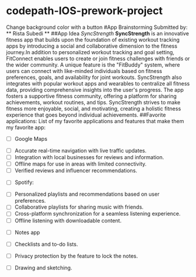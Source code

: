 # codepath-IOS-prework-project
Change background color with a button
#App Brainstorming
Submitted by: ** Rista Subedi **
##App Idea *SyncStrength*
**SyncStrength** is an innovative fitness app that builds upon the foundation of existing workout tracking apps by introducing a social and collaborative dimension to the fitness journey.In addition to personalized workout tracking and goal setting, FitConnect enables users to create or join fitness challenges with friends or the wider community. A unique feature is the "FitBuddy" system, where users can connect with like-minded individuals based on fitness preferences, goals, and availability for joint workouts. SyncStrength also integrates with popular workout apps and wearables to centralize all fitness data, providing comprehensive insights into the user's progress. The app fosters a supportive fitness community, offering a platform for sharing achievements, workout routines, and tips. SyncStrength strives to make fitness more enjoyable, social, and motivating, creating a holistic fitness experience that goes beyond individual achievements.
##Favorite applications:
List of my favorite applications and features that make them my favorite app:
* [ ] Google Maps
-[ ] Accurate real-time navigation with live traffic updates.
-[ ] Integration with local businesses for reviews and information.
-[ ] Offline maps for use in areas with limited connectivity.
-[ ] Verified reviews and influencer recommendations.
* [ ] Spotify:
-[ ] Personalized playlists and recommendations based on user preferences.
-[ ] Collaborative playlists for sharing music with friends.
-[ ] Cross-platform synchronization for a seamless listening experience.
-[ ] Offline listening with downloadable content.
* [ ] Notes app
-[ ] Checklists and to-do lists.
-[ ] Privacy protection by the feature to lock the notes.
-[ ] Drawing and sketching.
 
